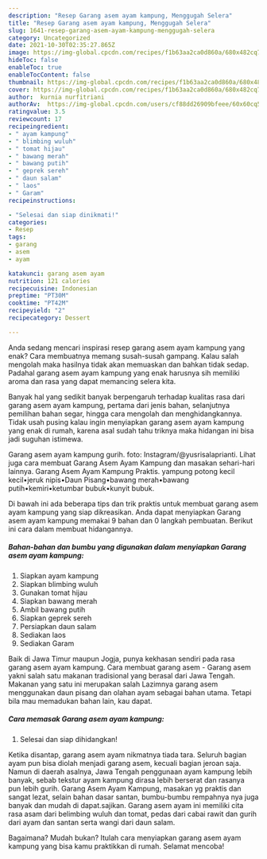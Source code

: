 ```yaml
---
description: "Resep Garang asem ayam kampung, Menggugah Selera"
title: "Resep Garang asem ayam kampung, Menggugah Selera"
slug: 1641-resep-garang-asem-ayam-kampung-menggugah-selera
category: Uncategorized
date: 2021-10-30T02:35:27.865Z
image: https://img-global.cpcdn.com/recipes/f1b63aa2ca0d860a/680x482cq70/garang-asem-ayam-kampung-foto-resep-utama.jpg
hideToc: false
enableToc: true
enableTocContent: false
thumbnail: https://img-global.cpcdn.com/recipes/f1b63aa2ca0d860a/680x482cq70/garang-asem-ayam-kampung-foto-resep-utama.jpg
cover: https://img-global.cpcdn.com/recipes/f1b63aa2ca0d860a/680x482cq70/garang-asem-ayam-kampung-foto-resep-utama.jpg
author:  kurnia nurfitriani
authorAv:  https://img-global.cpcdn.com/users/cf88dd26909bfeee/60x60cq50/avatar.jpg
ratingvalue: 3.5
reviewcount: 17
recipeingredient:
- " ayam kampung"
- " blimbing wuluh"
- " tomat hijau"
- " bawang merah"
- " bawang putih"
- " geprek sereh"
- " daun salam"
- " laos"
- " Garam"
recipeinstructions:

- "Selesai dan siap dinikmati!"
categories:
- Resep
tags:
- garang
- asem
- ayam

katakunci: garang asem ayam 
nutrition: 121 calories
recipecuisine: Indonesian
preptime: "PT30M"
cooktime: "PT42M"
recipeyield: "2"
recipecategory: Dessert

---
```



Anda sedang mencari inspirasi resep garang asem ayam kampung yang enak? Cara membuatnya memang susah-susah gampang. Kalau salah mengolah maka hasilnya tidak akan memuaskan dan bahkan tidak sedap. Padahal garang asem ayam kampung yang enak harusnya sih memiliki aroma dan rasa yang dapat memancing selera kita.


Banyak hal yang sedikit banyak berpengaruh terhadap kualitas rasa dari garang asem ayam kampung, pertama dari jenis bahan, selanjutnya pemilihan bahan segar, hingga cara mengolah dan menghidangkannya. Tidak usah pusing kalau ingin menyiapkan garang asem ayam kampung yang enak di rumah, karena asal sudah tahu triknya maka hidangan ini bisa jadi suguhan istimewa.

Garang asem ayam kampung gurih. foto: Instagram/@yusrisalaprianti. Lihat juga cara membuat Garang Asem Ayam Kampung dan masakan sehari-hari lainnya. Garang Asem Ayam Kampung Praktis. yampung potong kecil kecil•jeruk nipis•Daun Pisang•bawang merah•bawang putih•kemiri•ketumbar bubuk•kunyit bubuk.


Di bawah ini ada beberapa tips dan trik praktis untuk membuat garang asem ayam kampung yang siap dikreasikan. Anda dapat menyiapkan Garang asem ayam kampung memakai 9 bahan dan 0 langkah pembuatan. Berikut ini cara dalam membuat hidangannya.

<!--inarticleads1-->

##### Bahan-bahan dan bumbu yang digunakan dalam menyiapkan Garang asem ayam kampung:

1. Siapkan  ayam kampung
1. Siapkan  blimbing wuluh
1. Gunakan  tomat hijau
1. Siapkan  bawang merah
1. Ambil  bawang putih
1. Siapkan  geprek sereh
1. Persiapkan  daun salam
1. Sediakan  laos
1. Sediakan  Garam


Baik di Jawa Timur maupun Jogja, punya kekhasan sendiri pada rasa garang asem ayam kampung. Cara membuat garang asem - Garang asem yakni salah satu makanan tradisional yang berasal dari Jawa Tengah. Makanan yang satu ini merupakan salah Lazimnya garang asem menggunakan daun pisang dan olahan ayam sebagai bahan utama. Tetapi bila mau memadukan bahan lain, kau dapat. 

<!--inarticleads2-->

##### Cara memasak Garang asem ayam kampung:


1. Selesai dan siap dihidangkan!

Ketika disantap, garang asem ayam nikmatnya tiada tara. Seluruh bagian ayam pun bisa diolah menjadi garang asem, kecuali bagian jeroan saja. Namun di daerah asalnya, Jawa Tengah penggunaan ayam kampung lebih banyak, sebab tekstur ayam kampung dirasa lebih berserat dan rasanya pun lebih gurih. Garang Asem Ayam Kampung, masakan yg praktis dan sangat lezat, selain bahan dasar santan, bumbu-bumbu rempahnya nya juga banyak dan mudah di dapat.sajikan. Garang asem ayam ini memiliki cita rasa asam dari belimbing wuluh dan tomat, pedas dari cabai rawit dan gurih dari ayam dan santan serta wangi dari daun salam. 

Bagaimana? Mudah bukan? Itulah cara menyiapkan garang asem ayam kampung yang bisa kamu praktikkan di rumah. Selamat mencoba!
